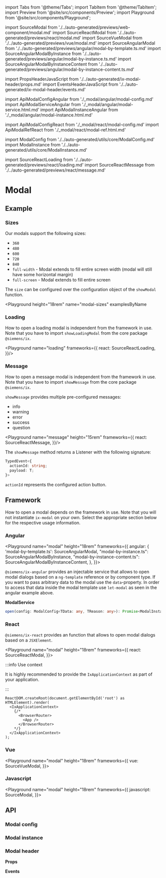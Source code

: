 import Tabs from '@theme/Tabs';
import TabItem from '@theme/TabItem';
import Preview from '@site/src/components/Preview';
import Playground from '@site/src/components/Playground';

import SourceModal from './../auto-generated/previews/web-component/modal.md'
import SourceReactModal from './../auto-generated/previews/react/modal.md'
import SourceVueModal from './../auto-generated/previews/vue/modal.md'
import SourceAngularModal from './../auto-generated/previews/angular/modal-by-template.ts.md'
import SourceAngularModalByInstance from './../auto-generated/previews/angular/modal-by-instance.ts.md'
import SourceAngularModalByInstanceContent from './../auto-generated/previews/angular/modal-by-instance-content.ts.md'

import PropsHeaderJavaScript from './../auto-generated/ix-modal-header/props.md'
import EventsHeaderJavaScript from './../auto-generated/ix-modal-header/events.md'

import ApiModalConfigAngular from './\_modal/angular/modal-config.md'
import ApiModalServiceAngular from './\_modal/angular/modal-service.html.md'
import ApiModalInstanceAngular from './\_modal/angular/modal-instance.html.md'

import ApiModalConfigReact from './\_modal/react/modal-config.md'
import ApiModalRefReact from './\_modal/react/modal-ref.html.md'

import ModalConfig from './../auto-generated/utils/core/ModalConfig.md'
import ModalInstance from './../auto-generated/utils/core/ModalInstance.md'

import SourceReactLoading from './../auto-generated/previews/react/loading.md'
import SourceReactMessage from './../auto-generated/previews/react/message.md'


# Modal

## Example

### Sizes

Our modals support the following sizes:

- `360`
- `480`
- `600`
- `720`
- `840`
- `full-width` - Modal extends to fill entire screen width (modal will still have some horizontal margin)
- `full-screen` - Modal extends to fill entire screen

The `size` can be configured over the configuration object of the `showModal` function.

<Playground
  height="18rem"
  name="modal-sizes"
  examplesByName
>
</Playground>

### Loading

How to open a loading modal is independent from the framework in use. Note that you have to import `showLoadingModal` from the core package `@siemens/ix`.

<Playground name="loading" frameworks={{
  react: SourceReactLoading,
}}/>

### Message

How to open a message modal is independent from the framework in use. Note that you have to import `showMessage` from the core package `@siemens/ix`.

`showMessage` provides multiple pre-configured messages:

- info
- warning
- error
- success
- question

<Playground name="message" height="15rem" frameworks={{
  react: SourceReactMessage,
}}/>

The `showMessage` method returns a Listener with the following signature:

```ts
TypedEvent<{
  actionId: string;
  payload: T;
}>
```

`actionId` represents the configured action button.

## Framework

How to open a modal depends on the framework in use. Note that you will not instantiate `ix-modal` on your own.
Select the appropriate section below for the respective usage information.

### Angular

<Playground
name="modal" height="18rem"
frameworks={{
  angular: {
    'modal-by-template.ts': SourceAngularModal,
    "modal-by-instance.ts": SourceAngularModalByInstance,
    "modal-by-instance-content.ts": SourceAngularModalByInstanceContent,
    },
}}>
</Playground>

`@siemens/ix-angular` provides an injectable service that allows to open modal dialogs based on a `ng-template` reference or by component type.
If you want to pass arbitrary data to the modal use the `data`-property. In order to access that data inside the modal template use `let-modal` as seen in the angular example above.

**ModalService**

```ts
open(config: ModalConfig<TData: any, TReason: any>): Promise<ModalInstance<TData>>
```

### React

`@siemens/ix-react` provides an function that allows to open modal dialogs based on a `JSXElement`.

<Playground
name="modal" height="18rem"
frameworks={{
  react: SourceReactModal,
}}>
</Playground>

:::info Use context

It is highly recommended to provide the `IxApplicationContext` as part of your application.

:::

```tsx
ReactDOM.createRoot(document.getElementById('root') as HTMLElement).render(
  <IxApplicationContext>
    {/*
      <BrowserRouter>
        <App />
      </BrowserRouter>
    */}
  </IxApplicationContext>
);

```

### Vue

<Playground
name="modal" height="18rem"
frameworks={{
  vue: SourceVueModal,
}}>
</Playground>

### Javascript

<Playground
name="modal" height="18rem"
frameworks={{
  javascript: SourceModal,
}}>
</Playground>

## API

### Modal config

<ModalConfig />

### Modal instance

<ModalInstance />

### Modal header

**Props**
<PropsHeaderJavaScript />

**Events**
<EventsHeaderJavaScript />
